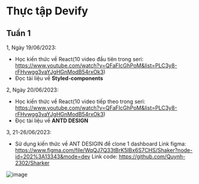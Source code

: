 # Thực tập Devify

## Tuần 1
1, Ngày 19/06/2023:
 + Học kiến thức về React(10 video đầu tiên trong seri: https://www.youtube.com/watch?v=QFaFIcGhPoM&list=PLC3y8-rFHvwgg3vaYJgHGnModB54rxOk3)
 + Đọc tài liệu về **Styled-components**

2, Ngày 20/06/2023:
 + Học kiến thức về React(10 video tiếp theo trong seri: https://www.youtube.com/watch?v=QFaFIcGhPoM&list=PLC3y8-rFHvwgg3vaYJgHGnModB54rxOk3)
 + Đọc tài liệu về **ANTD DESIGN**

3, 21-26/06/2023:
+ Sử dụng kiến thức về ANT DESIGIN để clone 1 dashboard
Link figma: https://www.figma.com/file/WqQJ7Q33tBrK5lBx6S7CHS/Shaker?node-id=202%3A13343&mode=dev
Link code: https://github.com/Quynh-2302/Sharker

![image](https://github.com/Quynh-2302/React-basic/assets/85424168/be1f9011-fc50-481b-88c7-c0f5d2ea01c9)
